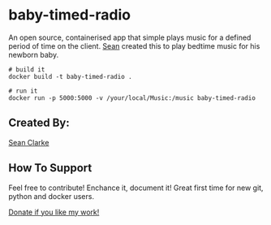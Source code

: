 # baby-timed-radio

An open source, containerised app that simple plays music for a defined period of time on the client.  [Sean](https://seanland.ca) created this to play bedtime music for his newborn baby.  

```
# build it
docker build -t baby-timed-radio .

# run it
docker run -p 5000:5000 -v /your/local/Music:/music baby-timed-radio
```

## Created By: 
[Sean Clarke](https://seanland.ca)

## How To Support
Feel free to contribute!  Enchance it, document it! Great first time for new git, python and docker users. 

[Donate if you like my work!](https://ko-fi.com/seanland)
